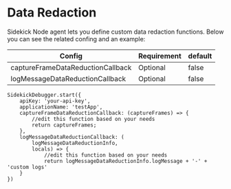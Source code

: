 # Data Redaction

Sidekick Node agent lets you define custom data redaction functions. Below you can see the related confing and an example:

| Config                            | Requirement | default |
| --------------------------------- | ----------- | ------- |
| captureFrameDataReductionCallback | Optional    | false   |
| logMessageDataReductionCallback   | Optional    | false   |

```
SidekickDebugger.start({
    apiKey: 'your-api-key',
    applicationName: 'testApp',
    captureFrameDataReductionCallback: (captureFrames) => {
        //edit this function based on your needs
        return captureFrames;
    },
    logMessageDataReductionCallback: (
        logMessageDataReductionInfo,
        locals) => {
            //edit this function based on your needs
            return logMessageDataReductionInfo.logMessage + '-' + 'custom logs'
    }
})
```
